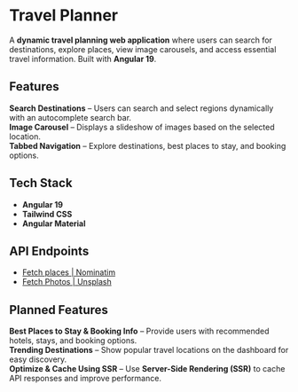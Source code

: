 
# **Travel Planner**  

A **dynamic travel planning web application** where users can search for destinations, explore places, view image carousels, and access essential travel information. Built with **Angular 19**.

## **Features**  

**Search Destinations** – Users can search and select regions dynamically with an autocomplete search bar.  
**Image Carousel** – Displays a slideshow of images based on the selected location.  
**Tabbed Navigation** – Explore destinations, best places to stay, and booking options.  

## **Tech Stack**  

- **Angular 19**
- **Tailwind CSS**
- **Angular Material**

## **API Endpoints**
- [Fetch places | Nominatim](https://nominatim.openstreetmap.org)
- [Fetch Photos | Unsplash](https://api.unsplash.com)

## **Planned Features**

**Best Places to Stay & Booking Info** – Provide users with recommended hotels, stays, and booking options.  
**Trending Destinations** – Show popular travel locations on the dashboard for easy discovery.  
**Optimize & Cache Using SSR** – Use **Server-Side Rendering (SSR)** to cache API responses and improve performance.  

